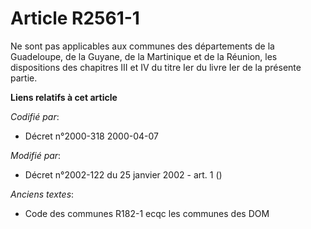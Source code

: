 # Article R2561-1

Ne sont pas applicables aux communes des départements de la Guadeloupe, de la Guyane, de la Martinique et de la Réunion, les
dispositions des chapitres III et IV du titre Ier du livre Ier de la présente partie.

**Liens relatifs à cet article**

_Codifié par_:

  - Décret n°2000-318 2000-04-07

_Modifié par_:

  - Décret n°2002-122 du 25 janvier 2002 - art. 1 ()

_Anciens textes_:

  - Code des communes R182-1 ecqc les communes des DOM
